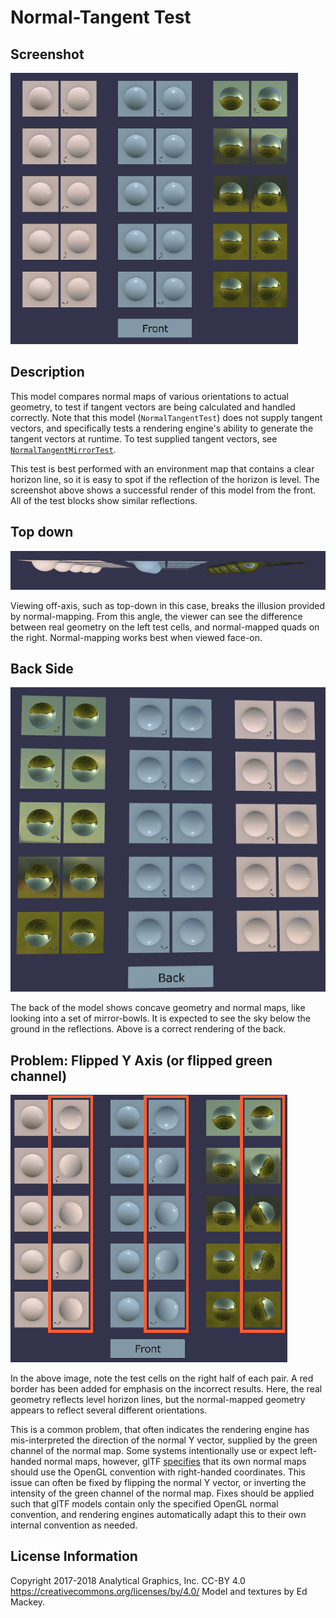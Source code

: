 # Normal-Tangent Test

## Screenshot

![screenshot](screenshot/screenshot-larger.png)

## Description

This model compares normal maps of various orientations to actual geometry, to test if tangent vectors are being
calculated and handled correctly. Note that this model (`NormalTangentTest`) does not supply tangent vectors, and
specifically tests a rendering engine's ability to generate the tangent vectors at runtime. To test supplied tangent
vectors, see [`NormalTangentMirrorTest`](../NormalTangentMirrorTest/README.md).

This test is best performed with an environment map that contains a clear horizon line, so it is easy to spot if the
reflection of the horizon is level. The screenshot above shows a successful render of this model from the front. All of
the test blocks show similar reflections.

## Top down

![Top-down View](screenshot/top-down.png)

Viewing off-axis, such as top-down in this case, breaks the illusion provided by normal-mapping. From this angle, the
viewer can see the difference between real geometry on the left test cells, and normal-mapped quads on the right.
Normal-mapping works best when viewed face-on.

## Back Side

![Back-side View](screenshot/back-side.png)

The back of the model shows concave geometry and normal maps, like looking into a set of mirror-bowls. It is expected to
see the sky below the ground in the reflections. Above is a correct rendering of the back.

## Problem: Flipped Y Axis (or flipped green channel)

![Incorrect flipped Y](screenshot/incorrect-flipped-y.png)

In the above image, note the test cells on the right half of each pair. A red border has been added for emphasis on the
incorrect results. Here, the real geometry reflects level horizon lines, but the normal-mapped geometry appears to
reflect several different orientations.

This is a common problem, that often indicates the rendering engine has mis-interpreted the direction of the normal Y
vector, supplied by the green channel of the normal map. Some systems intentionally use or expect left-handed normal
maps, however,
glTF [specifies](https://github.com/KhronosGroup/glTF/tree/065a01206014cd5f198085de6b4ce6f565ae79c6/specification/2.0#materialnormaltexture)
that its own normal maps should use the OpenGL convention with right-handed coordinates. This issue can often be fixed
by flipping the normal Y vector, or inverting the intensity of the green channel of the normal map. Fixes should be
applied such that glTF models contain only the specified OpenGL normal convention, and rendering engines automatically
adapt this to their own internal convention as needed.

## License Information

Copyright 2017-2018 Analytical Graphics, Inc.
CC-BY 4.0 https://creativecommons.org/licenses/by/4.0/
Model and textures by Ed Mackey.
